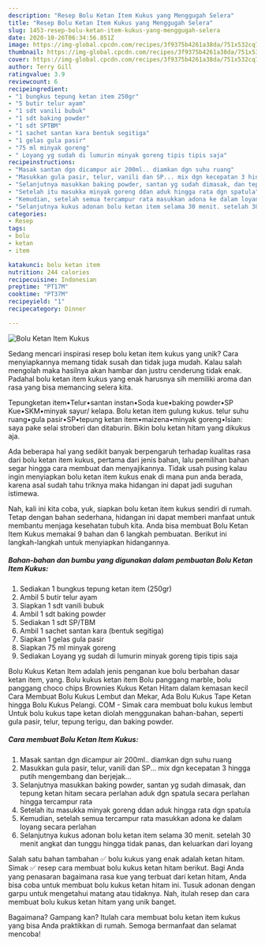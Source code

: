 ```yaml
---
description: "Resep Bolu Ketan Item Kukus yang Menggugah Selera"
title: "Resep Bolu Ketan Item Kukus yang Menggugah Selera"
slug: 1453-resep-bolu-ketan-item-kukus-yang-menggugah-selera
date: 2020-10-26T06:34:56.851Z
image: https://img-global.cpcdn.com/recipes/3f9375b4261a38da/751x532cq70/bolu-ketan-item-kukus-foto-resep-utama.jpg
thumbnail: https://img-global.cpcdn.com/recipes/3f9375b4261a38da/751x532cq70/bolu-ketan-item-kukus-foto-resep-utama.jpg
cover: https://img-global.cpcdn.com/recipes/3f9375b4261a38da/751x532cq70/bolu-ketan-item-kukus-foto-resep-utama.jpg
author: Terry Gill
ratingvalue: 3.9
reviewcount: 6
recipeingredient:
- "1 bungkus tepung ketan item 250gr"
- "5 butir telur ayam"
- "1 sdt vanili bubuk"
- "1 sdt baking powder"
- "1 sdt SPTBM"
- "1 sachet santan kara bentuk segitiga"
- "1 gelas gula pasir"
- "75 ml minyak goreng"
- " Loyang yg sudah di lumurin minyak goreng tipis tipis saja"
recipeinstructions:
- "Masak santan dgn dicampur air 200ml.. diamkan dgn suhu ruang"
- "Masukkan gula pasir, telur, vanili dan SP... mix dgn kecepatan 3 hingga putih mengembang dan berjejak..."
- "Selanjutnya masukkan baking powder, santan yg sudah dimasak, dan tepung ketan hitam secara perlahan aduk dgn spatula secara perlahan hingga tercampur rata"
- "Setelah itu masukka minyak goreng ddan aduk hingga rata dgn spatula"
- "Kemudian, setelah semua tercampur rata masukkan adona ke dalam loyang secara perlahan"
- "Selanjutnya kukus adonan bolu ketan item selama 30 menit. setelah 30 menit angkat dan tunggu hingga tidak panas, dan keluarkan dari loyang"
categories:
- Resep
tags:
- bolu
- ketan
- item

katakunci: bolu ketan item 
nutrition: 244 calories
recipecuisine: Indonesian
preptime: "PT17M"
cooktime: "PT37M"
recipeyield: "1"
recipecategory: Dinner

---
```



![Bolu Ketan Item Kukus](https://img-global.cpcdn.com/recipes/3f9375b4261a38da/751x532cq70/bolu-ketan-item-kukus-foto-resep-utama.jpg)

Sedang mencari inspirasi resep bolu ketan item kukus yang unik? Cara menyiapkannya memang tidak susah dan tidak juga mudah. Kalau salah mengolah maka hasilnya akan hambar dan justru cenderung tidak enak. Padahal bolu ketan item kukus yang enak harusnya sih memiliki aroma dan rasa yang bisa memancing selera kita.

Tepungketan item•Telur•santan instan•Soda kue•baking powder•SP Kue•SKM•minyak sayur/ kelapa. Bolu ketan item gulung kukus. telur suhu ruang•gula pasir•SP•tepung ketan item•maizena•minyak goreng•Isian: saya pake selai stroberi dan ditaburin. Bikin bolu ketan hitam yang dikukus aja.

Ada beberapa hal yang sedikit banyak berpengaruh terhadap kualitas rasa dari bolu ketan item kukus, pertama dari jenis bahan, lalu pemilihan bahan segar hingga cara membuat dan menyajikannya. Tidak usah pusing kalau ingin menyiapkan bolu ketan item kukus enak di mana pun anda berada, karena asal sudah tahu triknya maka hidangan ini dapat jadi suguhan istimewa.


Nah, kali ini kita coba, yuk, siapkan bolu ketan item kukus sendiri di rumah. Tetap dengan bahan sederhana, hidangan ini dapat memberi manfaat untuk membantu menjaga kesehatan tubuh kita. Anda bisa membuat Bolu Ketan Item Kukus memakai 9 bahan dan 6 langkah pembuatan. Berikut ini langkah-langkah untuk menyiapkan hidangannya.

<!--inarticleads1-->

##### Bahan-bahan dan bumbu yang digunakan dalam pembuatan Bolu Ketan Item Kukus:

1. Sediakan 1 bungkus tepung ketan item (250gr)
1. Ambil 5 butir telur ayam
1. Siapkan 1 sdt vanili bubuk
1. Ambil 1 sdt baking powder
1. Sediakan 1 sdt SP/TBM
1. Ambil 1 sachet santan kara (bentuk segitiga)
1. Siapkan 1 gelas gula pasir
1. Siapkan 75 ml minyak goreng
1. Sediakan  Loyang yg sudah di lumurin minyak goreng tipis tipis saja


Bolu Kukus Ketan Item adalah jenis penganan kue bolu berbahan dasar ketan item, yang. Bolu kukus ketan item Bolu panggang marble, bolu panggang choco chips Brownies Kukus Ketan Hitam dalam kemasan kecil Cara Membuat Bolu Kukus Lembut dan Mekar, Ada Bolu Kukus Tape Ketan hingga Bolu Kukus Pelangi. COM - Simak cara membuat bolu kukus lembut Untuk bolu kukus tape ketan diolah menggunakan bahan-bahan, seperti gula pasir, telur, tepung terigu, dan baking powder. 

<!--inarticleads2-->

##### Cara membuat Bolu Ketan Item Kukus:

1. Masak santan dgn dicampur air 200ml.. diamkan dgn suhu ruang
1. Masukkan gula pasir, telur, vanili dan SP... mix dgn kecepatan 3 hingga putih mengembang dan berjejak...
1. Selanjutnya masukkan baking powder, santan yg sudah dimasak, dan tepung ketan hitam secara perlahan aduk dgn spatula secara perlahan hingga tercampur rata
1. Setelah itu masukka minyak goreng ddan aduk hingga rata dgn spatula
1. Kemudian, setelah semua tercampur rata masukkan adona ke dalam loyang secara perlahan
1. Selanjutnya kukus adonan bolu ketan item selama 30 menit. setelah 30 menit angkat dan tunggu hingga tidak panas, dan keluarkan dari loyang


Salah satu bahan tambahan ✅ bolu kukus yang enak adalah ketan hitam. Simak ✅ resep cara membuat bolu kukus ketan hitam berikut. Bagi Anda yang penasaran bagaimana rasa kue yang terbuat dari ketan hitam, Anda bisa coba untuk membuat bolu kukus ketan hitam ini. Tusuk adonan dengan garpu untuk mengetahui matang atau tidaknya. Nah, itulah resep dan cara membuat bolu kukus ketan hitam yang unik banget. 

Bagaimana? Gampang kan? Itulah cara membuat bolu ketan item kukus yang bisa Anda praktikkan di rumah. Semoga bermanfaat dan selamat mencoba!
